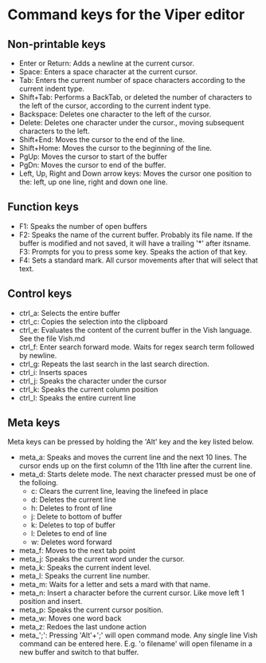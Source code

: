 # Command keys for the Viper editor

## Non-printable keys

- Enter or Return: Adds a newline at the current  cursor.
- Space: Enters a space character at the current cursor.
- Tab: Enters the current number of space characters according to the current indent type.
- Shift+Tab: Performs a BackTab, or deleted the number of characters to the left of the cursor, according to the current indent type.
- Backspace: Deletes one character to the left of the cursor.
- Delete: Deletes one character under the cursor., moving subsequent characters to the left.
- Shift+End: Moves the cursor to the end of the line.
- Shift+Home: Moves the cursor to the beginning of the line.
- PgUp: Moves the cursor to start of the buffer
- PgDn: Moves the cursor to end of the buffer.
- Left, Up, Right and Down arrow keys: Moves the cursor one position to the: left, up one line, right and down one line.

## Function keys

- F1:  Speaks the number of open buffers
- F2: Speaks the name of the current buffer. Probably its file name. If the  buffer is modified and not saved, it will have a trailing '*' after itsname.
F3: Prompts for you to press some key. Speaks the action of that key.
- F4: Sets a standard mark. All cursor movements after that will select that text.

## Control keys

- ctrl_a: Selects the entire buffer
- ctrl_c: Copies the selection into the clipboard
- ctrl_e: Evaluates the content of the current buffer in the Vish language. See the file Vish.md
- ctrl_f: Enter search forward mode. Waits for regex search term followed by newline.
- ctrl_g: Repeats the last search in the last search direction.
- ctrl_i: Inserts spaces
- ctrl_j: Speaks the character under the cursor
- ctrl_k: Speaks the current column position
- ctrl_l: Speaks the entire current line



## Meta keys

Meta keys can be pressed by holding the 'Alt' key and the key listed below.

- meta_a: Speaks and moves the current line and the next 10 lines. The cursor ends up on the first column of the 11th line after the current line.
- meta_d: Starts delete mode. The next character pressed must be one of the folloing.
  * c: Clears the current line, leaving the linefeed in place
  * d: Deletes the current line
  * h: Deletes to front of line
  * j: Delete to bottom of buffer
  * k: Deletes to top of buffer
  * l: Deletes to end of line
  * w: Deletes word forward
- meta_f: Moves to the next tab point
- meta_j: Speaks the current word under the cursor.
- meta_k: Speaks the current indent level.
- meta_l: Speaks the current line number.
- meta_m: Waits for a letter and sets a mard with that name.
- meta_n: Insert a character before the current cursor. Like move left 1 position and insert.
- meta_p: Speaks the current cursor position.
- meta_w: Moves one word back
- meta_z: Redoes the last undone action
- meta_';': Pressing 'Alt'+';' will open  command mode. Any single line Vish command can be entered here. E.g. 'o filename' will open  filename in a new buffer and switch to that buffer.

